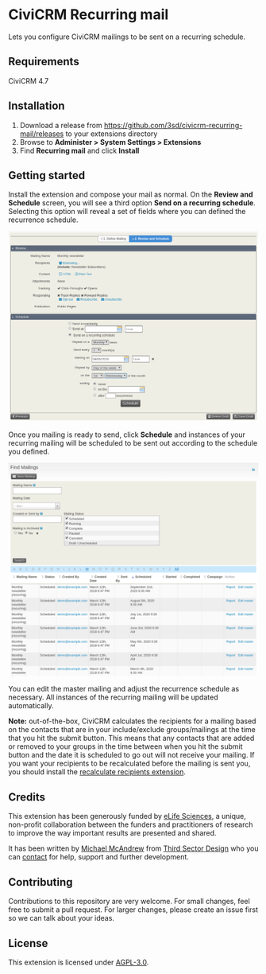 # CiviCRM Recurring mail

Lets you configure CiviCRM mailings to be sent on a recurring schedule.

## Requirements

CiviCRM 4.7

## Installation

1. Download a release from https://github.com/3sd/civicrm-recurring-mail/releases to your extensions directory
2. Browse to **Administer > System Settings > Extensions**
3. Find **Recurring mail** and click **Install**

## Getting started

Install the extension and compose your mail as normal. On the **Review and Schedule** screen, you will see a third option **Send on a recurring schedule**. Selecting this option will reveal a set of fields where you can defined the recurrence schedule.

![recurring schedule form](docs/recurring-schedule-form.png)

Once you mailing is ready to send, click **Schedule** and instances of your recurring mailing will be scheduled to be sent out according to the schedule you defined.

![recurring mailings](docs/recurring-mailings.png)

You can edit the master mailing and adjust the recurrence schedule as necessary. All instances of the recurring mailing will be updated automatically.

**Note:** out-of-the-box, CiviCRM calculates the recipients for a mailing based on the contacts that are in your include/exclude groups/mailings at the time that you hit the submit button. This means that any contacts that are added or removed to your groups in the time between when you hit the submit button and the date it is scheduled to go out will not receive your mailing.  If you want your recipients to be recalculated before the mailing is sent you, you should install the [recalculate recipients extension](https://github.com/3sd/civicrm-recalculate-recipients).

## Credits

This extension has been generously funded by [eLife Sciences](https://elifesciences.org/), a unique, non-profit collaboration between the funders and practitioners of research to improve the way important results are presented and shared.

It has been written by [Michael McAndrew](https://twitter.com/michaelmcandrew) from [Third Sector Design](https://thirdsectordesign.org/) who you can [contact](https://thirdsectordesign.org/contact) for help, support and further development.

## Contributing

Contributions to this repository are very welcome. For small changes, feel free to submit a pull request. For larger changes, please create an issue first so we can talk about your ideas.

## License

This extension is licensed under [AGPL-3.0](LICENSE.txt).
